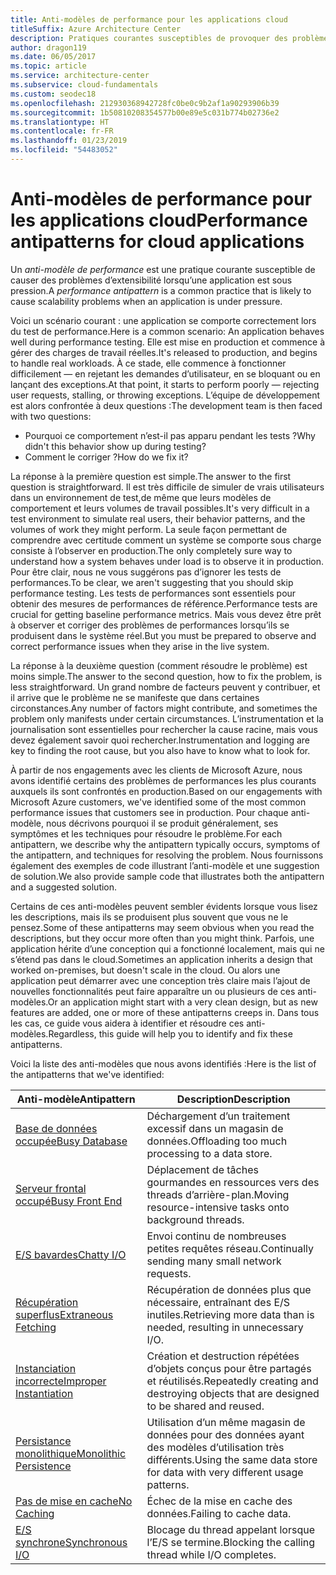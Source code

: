 ```yaml
---
title: Anti-modèles de performance pour les applications cloud
titleSuffix: Azure Architecture Center
description: Pratiques courantes susceptibles de provoquer des problèmes d’extensibilité.
author: dragon119
ms.date: 06/05/2017
ms.topic: article
ms.service: architecture-center
ms.subservice: cloud-fundamentals
ms.custom: seodec18
ms.openlocfilehash: 212930368942728fc0be0c9b2af1a90293906b39
ms.sourcegitcommit: 1b50810208354577b00e89e5c031b774b02736e2
ms.translationtype: HT
ms.contentlocale: fr-FR
ms.lasthandoff: 01/23/2019
ms.locfileid: "54483052"
---
```

# <a name="performance-antipatterns-for-cloud-applications"></a><span data-ttu-id="dc265-103">Anti-modèles de performance pour les applications cloud</span><span class="sxs-lookup"><span data-stu-id="dc265-103">Performance antipatterns for cloud applications</span></span>

<span data-ttu-id="dc265-104">Un *anti-modèle de performance* est une pratique courante susceptible de causer des problèmes d’extensibilité lorsqu’une application est sous pression.</span><span class="sxs-lookup"><span data-stu-id="dc265-104">A *performance antipattern* is a common practice that is likely to cause scalability problems when an application is under pressure.</span></span>

<span data-ttu-id="dc265-105">Voici un scénario courant : une application se comporte correctement lors du test de performance.</span><span class="sxs-lookup"><span data-stu-id="dc265-105">Here is a common scenario: An application behaves well during performance testing.</span></span> <span data-ttu-id="dc265-106">Elle est mise en production et commence à gérer des charges de travail réelles.</span><span class="sxs-lookup"><span data-stu-id="dc265-106">It's released to production, and begins to handle real workloads.</span></span> <span data-ttu-id="dc265-107">À ce stade, elle commence à fonctionner difficilement &mdash; en rejetant les demandes d’utilisateur, en se bloquant ou en lançant des exceptions.</span><span class="sxs-lookup"><span data-stu-id="dc265-107">At that point, it starts to perform poorly &mdash; rejecting user requests, stalling, or throwing exceptions.</span></span> <span data-ttu-id="dc265-108">L’équipe de développement est alors confrontée à deux questions :</span><span class="sxs-lookup"><span data-stu-id="dc265-108">The development team is then faced with two questions:</span></span>

- <span data-ttu-id="dc265-109">Pourquoi ce comportement n’est-il pas apparu pendant les tests ?</span><span class="sxs-lookup"><span data-stu-id="dc265-109">Why didn't this behavior show up during testing?</span></span>
- <span data-ttu-id="dc265-110">Comment le corriger ?</span><span class="sxs-lookup"><span data-stu-id="dc265-110">How do we fix it?</span></span>

<span data-ttu-id="dc265-111">La réponse à la première question est simple.</span><span class="sxs-lookup"><span data-stu-id="dc265-111">The answer to the first question is straightforward.</span></span> <span data-ttu-id="dc265-112">Il est très difficile de simuler de vrais utilisateurs dans un environnement de test,de même que leurs modèles de comportement et leurs volumes de travail possibles.</span><span class="sxs-lookup"><span data-stu-id="dc265-112">It's very difficult in a test environment to simulate real users, their behavior patterns, and the volumes of work they might perform.</span></span> <span data-ttu-id="dc265-113">La seule façon permettant de comprendre avec certitude comment un système se comporte sous charge consiste à l’observer en production.</span><span class="sxs-lookup"><span data-stu-id="dc265-113">The only completely sure way to understand how a system behaves under load is to observe it in production.</span></span> <span data-ttu-id="dc265-114">Pour être clair, nous ne vous suggérons pas d’ignorer les tests de performances.</span><span class="sxs-lookup"><span data-stu-id="dc265-114">To be clear, we aren't suggesting that you should skip performance testing.</span></span> <span data-ttu-id="dc265-115">Les tests de performances sont essentiels pour obtenir des mesures de performances de référence.</span><span class="sxs-lookup"><span data-stu-id="dc265-115">Performance tests are crucial for getting baseline performance metrics.</span></span> <span data-ttu-id="dc265-116">Mais vous devez être prêt à observer et corriger des problèmes de performances lorsqu’ils se produisent dans le système réel.</span><span class="sxs-lookup"><span data-stu-id="dc265-116">But you must be prepared to observe and correct performance issues when they arise in the live system.</span></span>

<span data-ttu-id="dc265-117">La réponse à la deuxième question (comment résoudre le problème) est moins simple.</span><span class="sxs-lookup"><span data-stu-id="dc265-117">The answer to the second question, how to fix the problem, is less straightforward.</span></span> <span data-ttu-id="dc265-118">Un grand nombre de facteurs peuvent y contribuer, et il arrive que le problème ne se manifeste que dans certaines circonstances.</span><span class="sxs-lookup"><span data-stu-id="dc265-118">Any number of factors might contribute, and sometimes the problem only manifests under certain circumstances.</span></span> <span data-ttu-id="dc265-119">L’instrumentation et la journalisation sont essentielles pour rechercher la cause racine, mais vous devez également savoir quoi rechercher.</span><span class="sxs-lookup"><span data-stu-id="dc265-119">Instrumentation and logging are key to finding the root cause, but you also have to know what to look for.</span></span>

<span data-ttu-id="dc265-120">À partir de nos engagements avec les clients de Microsoft Azure, nous avons identifié certains des problèmes de performances les plus courants auxquels ils sont confrontés en production.</span><span class="sxs-lookup"><span data-stu-id="dc265-120">Based on our engagements with Microsoft Azure customers, we've identified some of the most common performance issues that customers see in production.</span></span> <span data-ttu-id="dc265-121">Pour chaque anti-modèle, nous décrivons pourquoi il se produit généralement, ses symptômes et les techniques pour résoudre le problème.</span><span class="sxs-lookup"><span data-stu-id="dc265-121">For each antipattern, we describe why the antipattern typically occurs, symptoms of the antipattern, and techniques for resolving the problem.</span></span> <span data-ttu-id="dc265-122">Nous fournissons également des exemples de code illustrant l’anti-modèle et une suggestion de solution.</span><span class="sxs-lookup"><span data-stu-id="dc265-122">We also provide sample code that illustrates both the antipattern and a suggested solution.</span></span>

<span data-ttu-id="dc265-123">Certains de ces anti-modèles peuvent sembler évidents lorsque vous lisez les descriptions, mais ils se produisent plus souvent que vous ne le pensez.</span><span class="sxs-lookup"><span data-stu-id="dc265-123">Some of these antipatterns may seem obvious when you read the descriptions, but they occur more often than you might think.</span></span> <span data-ttu-id="dc265-124">Parfois, une application hérite d’une conception qui a fonctionné localement, mais qui ne s’étend pas dans le cloud.</span><span class="sxs-lookup"><span data-stu-id="dc265-124">Sometimes an application inherits a design that worked on-premises, but doesn't scale in the cloud.</span></span> <span data-ttu-id="dc265-125">Ou alors une application peut démarrer avec une conception très claire mais l’ajout de nouvelles fonctionnalités peut faire apparaître un ou plusieurs de ces anti-modèles.</span><span class="sxs-lookup"><span data-stu-id="dc265-125">Or an application might start with a very clean design, but as new features are added, one or more of these antipatterns creeps in.</span></span> <span data-ttu-id="dc265-126">Dans tous les cas, ce guide vous aidera à identifier et résoudre ces anti-modèles.</span><span class="sxs-lookup"><span data-stu-id="dc265-126">Regardless, this guide will help you to identify and fix these antipatterns.</span></span>

<span data-ttu-id="dc265-127">Voici la liste des anti-modèles que nous avons identifiés :</span><span class="sxs-lookup"><span data-stu-id="dc265-127">Here is the list of the antipatterns that we've identified:</span></span>

| <span data-ttu-id="dc265-128">Anti-modèle</span><span class="sxs-lookup"><span data-stu-id="dc265-128">Antipattern</span></span> | <span data-ttu-id="dc265-129">Description</span><span class="sxs-lookup"><span data-stu-id="dc265-129">Description</span></span> |
|-------------|-------------|
| <span data-ttu-id="dc265-130">[Base de données occupée][BusyDatabase]</span><span class="sxs-lookup"><span data-stu-id="dc265-130">[Busy Database][BusyDatabase]</span></span> | <span data-ttu-id="dc265-131">Déchargement d’un traitement excessif dans un magasin de données.</span><span class="sxs-lookup"><span data-stu-id="dc265-131">Offloading too much processing to a data store.</span></span> |
| <span data-ttu-id="dc265-132">[Serveur frontal occupé][BusyFrontEnd]</span><span class="sxs-lookup"><span data-stu-id="dc265-132">[Busy Front End][BusyFrontEnd]</span></span> | <span data-ttu-id="dc265-133">Déplacement de tâches gourmandes en ressources vers des threads d’arrière-plan.</span><span class="sxs-lookup"><span data-stu-id="dc265-133">Moving resource-intensive tasks onto background threads.</span></span> |
| <span data-ttu-id="dc265-134">[E/S bavardes][ChattyIO]</span><span class="sxs-lookup"><span data-stu-id="dc265-134">[Chatty I/O][ChattyIO]</span></span> | <span data-ttu-id="dc265-135">Envoi continu de nombreuses petites requêtes réseau.</span><span class="sxs-lookup"><span data-stu-id="dc265-135">Continually sending many small network requests.</span></span> |
| <span data-ttu-id="dc265-136">[Récupération superflus][ExtraneousFetching]</span><span class="sxs-lookup"><span data-stu-id="dc265-136">[Extraneous Fetching][ExtraneousFetching]</span></span> | <span data-ttu-id="dc265-137">Récupération de données plus que nécessaire, entraînant des E/S inutiles.</span><span class="sxs-lookup"><span data-stu-id="dc265-137">Retrieving more data than is needed, resulting in unnecessary I/O.</span></span> |
| <span data-ttu-id="dc265-138">[Instanciation incorrecte][ImproperInstantiation]</span><span class="sxs-lookup"><span data-stu-id="dc265-138">[Improper Instantiation][ImproperInstantiation]</span></span> | <span data-ttu-id="dc265-139">Création et destruction répétées d’objets conçus pour être partagés et réutilisés.</span><span class="sxs-lookup"><span data-stu-id="dc265-139">Repeatedly creating and destroying objects that are designed to be shared and reused.</span></span> |
| <span data-ttu-id="dc265-140">[Persistance monolithique][MonolithicPersistence]</span><span class="sxs-lookup"><span data-stu-id="dc265-140">[Monolithic Persistence][MonolithicPersistence]</span></span> | <span data-ttu-id="dc265-141">Utilisation d’un même magasin de données pour des données ayant des modèles d’utilisation très différents.</span><span class="sxs-lookup"><span data-stu-id="dc265-141">Using the same data store for data with very different usage patterns.</span></span> |
| <span data-ttu-id="dc265-142">[Pas de mise en cache][NoCaching]</span><span class="sxs-lookup"><span data-stu-id="dc265-142">[No Caching][NoCaching]</span></span> | <span data-ttu-id="dc265-143">Échec de la mise en cache des données.</span><span class="sxs-lookup"><span data-stu-id="dc265-143">Failing to cache data.</span></span> |
| <span data-ttu-id="dc265-144">[E/S synchrone][SynchronousIO]</span><span class="sxs-lookup"><span data-stu-id="dc265-144">[Synchronous I/O][SynchronousIO]</span></span> | <span data-ttu-id="dc265-145">Blocage du thread appelant lorsque l’E/S se termine.</span><span class="sxs-lookup"><span data-stu-id="dc265-145">Blocking the calling thread while I/O completes.</span></span> |

[BusyDatabase]: ./busy-database/index.md
[BusyFrontEnd]: ./busy-front-end/index.md
[ChattyIO]: ./chatty-io/index.md
[ExtraneousFetching]: ./extraneous-fetching/index.md
[ImproperInstantiation]: ./improper-instantiation/index.md
[MonolithicPersistence]: ./monolithic-persistence/index.md
[NoCaching]: ./no-caching/index.md
[SynchronousIO]: ./synchronous-io/index.md
